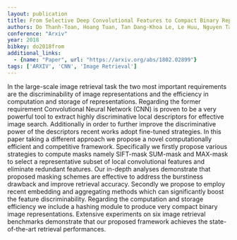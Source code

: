 ```yaml
---
layout: publication
title: From Selective Deep Convolutional Features to Compact Binary Representations for Image Retrieval
authors: Do Thanh-Toan, Hoang Tuan, Tan Dang-Khoa Le, Le Huu, Nguyen Tam V., Cheung Ngai-Man
conference: "Arxiv"
year: 2018
bibkey: do2018from
additional_links:
  - {name: "Paper", url: "https://arxiv.org/abs/1802.02899"}
tags: ['ARXIV', 'CNN', 'Image Retrieval']
---
```

In the large-scale image retrieval task the two most important requirements are the discriminability of image representations and the efficiency in computation and storage of representations. Regarding the former requirement Convolutional Neural Network (CNN) is proven to be a very powerful tool to extract highly discriminative local descriptors for effective image search. Additionally in order to further improve the discriminative power of the descriptors recent works adopt fine-tuned strategies. In this paper taking a different approach we propose a novel computationally efficient and competitive framework. Specifically we firstly propose various strategies to compute masks namely SIFT-mask SUM-mask and MAX-mask to select a representative subset of local convolutional features and eliminate redundant features. Our in-depth analyses demonstrate that proposed masking schemes are effective to address the burstiness drawback and improve retrieval accuracy. Secondly we propose to employ recent embedding and aggregating methods which can significantly boost the feature discriminability. Regarding the computation and storage efficiency we include a hashing module to produce very compact binary image representations. Extensive experiments on six image retrieval benchmarks demonstrate that our proposed framework achieves the state-of-the-art retrieval performances.
